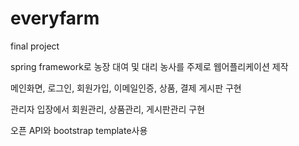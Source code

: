 # everyfarm

final project

spring framework로 농장 대여 및 대리 농사를 주제로 웹어플리케이션 제작

메인화면, 로그인, 회원가입, 이메일인증, 상품, 결제 게시판 구현

관리자 입장에서 회원관리, 상품관리, 게시판관리 구현

오픈 API와 bootstrap template사용

